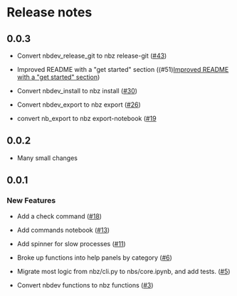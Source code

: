# Release notes

<!-- do not remove -->

## 0.0.3

- Convert nbdev_release_git to nbz release-git ([#43](https://github.com/AnswerDotAI/nbz/issues/43))

- Improved README with a "get started" section ((#51)[Improved README with a "get started" section](https://github.com/AnswerDotAI/nbz/issues/51))

- Convert nbdev_install to nbz install ([#30](https://github.com/AnswerDotAI/nbz/issues/30))

- Convert nbdev_export to nbz export ([#26](https://github.com/AnswerDotAI/nbz/issues/26))

- convert nb_export to nbz export-notebook ([#19](https://github.com/AnswerDotAI/nbz/issues/19)


## 0.0.2

- Many small changes


## 0.0.1

### New Features

- Add a check command ([#18](https://github.com/pydanny/nbz/issues/18))

- Add commands notebook ([#13](https://github.com/pydanny/nbz/issues/13))

- Add spinner for slow processes ([#11](https://github.com/pydanny/nbz/issues/11))

- Broke up functions into help panels by category ([#6](https://github.com/pydanny/nbz/issues/6))

- Migrate most logic from nbz/cli.py to nbs/core.ipynb, and add tests. ([#5](https://github.com/pydanny/nbz/issues/5))

- Convert nbdev functions to nbz functions ([#3](https://github.com/pydanny/nbz/issues/3))
